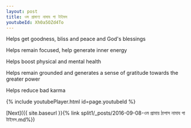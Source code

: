 ```yaml
---
layout: post
title: ওম প্রামাণ্য নামায গা টাইমস
youtubeId: Xh0a5OZd4To
---
```

 
 
Helps get goodness, bliss and peace and God's blessings
 
Helps remain focused, help generate inner energy 
 
Helps boost physical and mental health 
 
Helps remain grounded and generates a sense of gratitude towards the greater power 
 
Helps reduce bad karma
 
 
 
 


{% include youtubePlayer.html id=page.youtubeId %}
 
[Next]({{ site.baseurl }}{% link  split1/_posts/2016-09-08-ওম প্ৰামায় ঠাপাস নামায গা টাইমস.md%})
 
